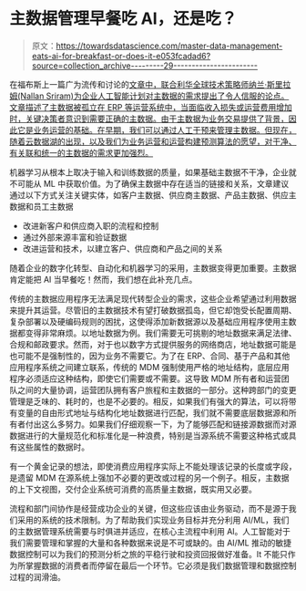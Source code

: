 # 主数据管理早餐吃 AI，还是吃？

> 原文：<https://towardsdatascience.com/master-data-management-eats-ai-for-breakfast-or-does-it-e053fcadad6?source=collection_archive---------29----------------------->

在福布斯上一篇广为流传和讨论的[文章中，联合利华全球技术策略师纳兰·斯里拉姆(Nallan Sriram)为企业人工智能计划对主数据的需求提出了令人信服的论点。文章描述了主数据被孤立在 ERP 等运营系统中，当面临收入损失或运营费用增加时，关键决策者意识到需要正确的主数据。由于主数据为业务交易提供了背景，因此它是业务运营的基础。在早期，我们可以通过人工干预来管理主数据。但现在，随着云数据湖的出现，以及我们为业务运营和运营构建预测算法的愿望，对干净、有关联和统一的主数据的需求更加强烈。](https://www-forbes-com.cdn.ampproject.org/c/s/www.forbes.com/sites/forbestechcouncil/2020/10/07/master-data-eats-ai-for-breakfast/amp/)

机器学习从根本上取决于输入和训练数据的质量，如果基础主数据不干净，企业就不可能从 ML 中获取价值。为了确保主数据中存在适当的链接和关系，文章建议通过以下方式关注关键实体，如客户主数据、供应商主数据、产品主数据、供应主数据和员工主数据

*   改进新客户和供应商入职的流程和控制
*   通过外部来源丰富和验证数据
*   改进运营和技术，以建立客户、供应商和产品之间的关系

随着企业的数字化转型、自动化和机器学习的采用，主数据变得更加重要。主数据肯定能把 AI 当早餐吃！然而，我们想在此补充几点。

传统的主数据应用程序无法满足现代转型企业的需求，这些企业希望通过利用数据来提升其运营。尽管旧的主数据技术有望打破数据孤岛，但它却饱受长配置周期、复杂部署以及硬编码规则的困扰，这使得添加新数据源以及基础应用程序使用主数据都变得非常麻烦。以地址数据为例。我们需要无可挑剔的地址数据来满足法律、合规和邮政要求。然而，对于也以数字方式提供服务的网络商店，地址数据可能是也可能不是强制性的，因为业务不需要它。为了在 ERP、合同、基于产品和其他应用程序系统之间建立联系，传统的 MDM 强制使用严格的地址结构，底层应用程序必须适应这种结构，即使它们需要或不需要。这导致 MDM 所有者和运营团队之间的大量协调，运营团队拥有客户旅程和主数据的一部分。这种跨部门的变更管理是乏味的、耗时的，也是不必要的。相反，如果我们有强大的算法，可以将带有变量的自由形式地址与结构化地址数据进行匹配，我们就不需要底层数据源和所有者付出这么多努力。如果我们仔细观察一下，为了能够匹配和链接源数据而对源数据进行的大量规范化和标准化是一种浪费，特别是当源系统不需要这种格式或具有这些属性的数据时。

有一个黄金记录的想法，即使消费应用程序实际上不能处理该记录的长度或字段，是遗留 MDM 在源系统上强加不必要的更改或过程的另一个例子。相反，主数据的上下文视图，交付企业系统可消费的高质量主数据，既实用又必要。

流程和部门间协作是经营成功企业的关键，但这些应该由业务驱动，而不是源于我们采用的系统的技术限制。为了帮助我们实现业务目标并充分利用 AI/ML，我们的主数据管理系统需要与时俱进并适应，在核心主流程中利用 AI。人工智能对于我们需要管理和掌握的大量和各种数据来说是不可或缺的。由 AI/ML 推动的敏捷数据控制可以为我们的预测分析之旅的平稳行驶和投资回报做好准备。It 不能只作为所掌握数据的消费者而停留在最后一个环节。它必须是我们数据管理和数据控制过程的润滑油。